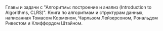 Главы и задачи с "Алгоритмы: построение и анализ (Introduction to Algorithms, CLRS)". Книга по алгоритмам и структурам данных, написанная Томасом Корменом, Чарльзом Лейзерсоном, Рональдом Ривестом и Клиффордом Штайном. 
